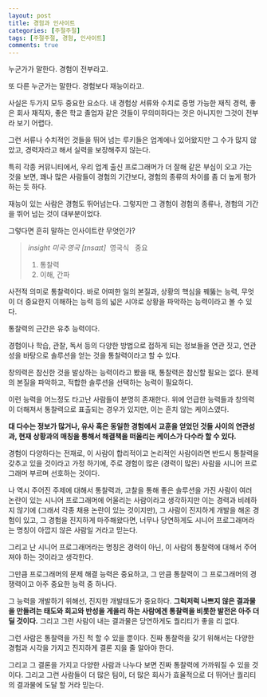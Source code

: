 ```yaml
---
layout: post
title: 경험과 인사이트
categories: [주절주절]
tags: [주절주절, 경험, 인사이트]
comments: true
---
```


누군가가 말한다. 경험이 전부라고.

또 다른 누군가는 말한다. 경험보다 재능이라고.

사실은 두가지 모두 중요한 요소다. 내 경험상 서류와 수치로 증명 가능한 재직 경력, 좋은 회사 재직자, 좋은 학교 졸업자 같은 것들이 무의미하다는 것은 아니지만 그것이 전부라 보기 어렵다. 

그런 서류나 수치적인 것들을 뛰어 넘는 루키들은 업계에나 있어왔지만 그 수가 많지 않았고, 경력자라고 해서 실력을 보장해주지 않는다.

특히 각종 커뮤니티에서, 우리 업계 출신 프로그래머가 더 잘해 같은 부심이 오고 가는 것을 보면, 꽤나 많은 사람들이 경험의 기간보다, 경험의 종류의 차이를 좀 더 높게 평가하는 듯 하다.

재능이 있는 사람은 경험도 뛰어넘는다. 그렇지만 그 경험이 경험의 종류나, 경험의 기간을 뛰어 넘는 것이 대부분이었다.

그렇다면 흔히 말하는 인사이트란 무엇인가?

>*insight 미국·영국 [ɪnsaɪt]*
> 영국식 
> 중요
>1. 통찰력
>2. 이해, 간파

사전적 의미로 통찰력이다. 바로 어떠한 일의 본질과, 상황의 핵심을 꿰뚫는 능력, 무엇이 더 중요한지 이해하는 능력 등의 넓은 시야로 상황을 파악하는 능력이라고 볼 수 있다.

통찰력의 근간은 유추 능력이다.

경험이나 학습, 관찰, 독서 등의 다양한 방법으로 접하게 되는 정보들을 연관 짓고, 연관성을 바탕으로 솔루션을 얻는 것을 통찰력이라고 할 수 있다.

창의력은 참신한 것을 발상하는 능력이라고 봤을 때, 통찰력은 참신할 필요는 없다. 문제의 본질을 파악하고, 적합한 솔루션을 선택하는 능력이 필요하다.

이런 능력을 어느정도 타고난 사람들이 분명히 존재한다. 위에 언급한 능력들과 창의력이 더해져서 통찰력으로 표출되는 경우가 있지만, 이는 흔치 않는 케이스였다.

**대 다수는 정보가 많거나, 유사 혹은 동일한 경험에서 교훈을 얻었던 것들 사이의 연관성과, 현재 상황과의 매칭을 통해서 해결책을 떠올리는 케이스가 다수라 할 수 있다.**

경험이 다양하다는 전재로, 이 사람이 합리적이고 논리적인 사람이라면 반드시 통찰력을 갖추고 있을 것이라고 가정 하기에, 주로 경험이 많은 (경력이 많은) 사람을 시니어 프로그래머 부르며 선호하는 것이다.

나 역시 주어진 주제에 대해서 통찰력과, 고찰을 통해 좋은 솔루션을 가진 사람이 여러 논란이 있는 시니어 프로그래머에 어울리는 사람이라고 생각하지만 이는 경력과 비례하지 않기에 (그래서 각종 채용 논란이 있는 것이지만), 그 사람이 진지하게 개발을 해온 경험이 있고, 그 경험을 진지하게 마주해왔다면, 너무나 당연하게도 시니어 프로그래머라는 명칭이 아깝지 않은 사람일 거라고 믿는다.

그리고 난 시니어 프로그래머라는 명칭은 경력이 아닌, 이 사람의 통찰력에 대해서 주어져야 하는 것이라고 생각한다.

그만큼 프로그래머의 문제 해결 능력은 중요하고, 그 만큼 통찰력이 그 프로그래머의 경쟁력이고 아주 중요한 능력 중 하나다.

그 능력을 개발하기 위해선, 진지한 개발태도가 중요하다. **그럭저럭 나쁘지 않은 결과물을 만들려는 태도와 회고와 반성을 게을리 하는 사람에겐 통찰력을 비롯한 발전은 아주 더딜 것이다.** 그리고 그런 사람이 내는 결과물은 당연하게도 퀄리티가 좋을 리 없다.

그런 사람은 통찰력을 가진 척 할 수 있을 뿐이다. 진짜 통찰력을 갖기 위해서는 다양한 경험과 시각을 가지고 진지하게 결론 지을 줄 알아야 한다.

그리고 그 결론을 가지고 다양한 사람과 나누다 보면 진짜 통찰력에 가까워질 수 있을 것이다. 그리고 그런 사람들이 더 많은 팀이, 더 많은 회사가 효율적으로 더 뛰어난 퀄리티의 결과물에 도달 할 거라 믿는다.
